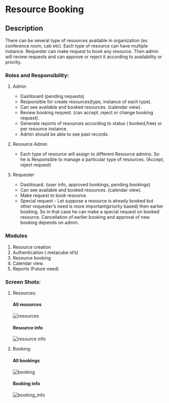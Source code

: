 # Resource Booking

## Description

There can be several type of resources available in organization (ex. conference room, cab etc).
Each type of resource can have multiple instance. Requester can make request to book any resource. Then admin will review requests and can approve or reject it according to availability or priority.

### Roles and Responsibility:

1. Admin
   * Dashboard (pending requests)
   * Responsible for create resources(type, instance of each type).
   * Can see available and booked resources. (calendar view).
   * Review booking request. (can accept ,reject or change booking request).
   * Generate reports of resources according to status ( booked,free) or per resource instance.
   * Admin should be able to see past records.
  
2. Resource Admin
   * Each type of resource will assign to different Resource admins. So he is Responsible to manage a particular type of resources. (Accept, reject request)
  
3. Requester
   * Dashboard. (user info, approved bookings, pending bookings)
   * Can see available and booked resources. (calendar view).
   * Make request to book resource.
   * Special request - Let suppose a resource is already booked but other requester’s need is more  important(priority based) then earlier booking. So in that case he can make a special request on booked resource. Cancellation of earlier booking and approval of new booking depends on admin.
  

### Modules
1. Resource creation
2. Authentication ( metacube id’s)
3. Resource booking
4. Calendar view.
5. Reports (Future need)

### Screen Shots:
1. Resources:
 
    #### All resources
    ![resources](https://github.com/gbohra/get-16-booking/blob/master/resources.png)
  
    #### Resource info
    ![resource info](https://github.com/gbohra/get-16-booking/blob/master/edit_resource.png)
2. Booking:
   
    #### All bookings
    ![booking](https://github.com/gbohra/get-16-booking/blob/master/booking.png)

    #### Booking info
    ![booking_info](https://github.com/gbohra/get-16-booking/blob/master/booking_info.png)
  

